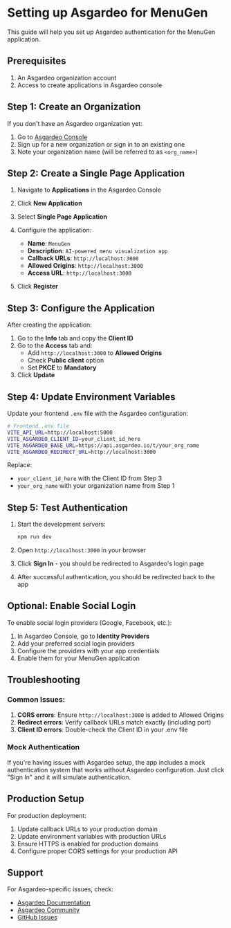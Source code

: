 # Setting up Asgardeo for MenuGen

This guide will help you set up Asgardeo authentication for the MenuGen application.

## Prerequisites

1. An Asgardeo organization account
2. Access to create applications in Asgardeo console

## Step 1: Create an Organization

If you don't have an Asgardeo organization yet:

1. Go to [Asgardeo Console](https://console.asgardeo.io/)
2. Sign up for a new organization or sign in to an existing one
3. Note your organization name (will be referred to as `<org_name>`)

## Step 2: Create a Single Page Application

1. Navigate to **Applications** in the Asgardeo Console
2. Click **New Application**
3. Select **Single Page Application**
4. Configure the application:
   - **Name**: `MenuGen`
   - **Description**: `AI-powered menu visualization app`
   - **Callback URLs**: `http://localhost:3000`
   - **Allowed Origins**: `http://localhost:3000`
   - **Access URL**: `http://localhost:3000`

5. Click **Register**

## Step 3: Configure the Application

After creating the application:

1. Go to the **Info** tab and copy the **Client ID**
2. Go to the **Access** tab and:
   - Add `http://localhost:3000` to **Allowed Origins**
   - Check **Public client** option
   - Set **PKCE** to **Mandatory**
3. Click **Update**

## Step 4: Update Environment Variables

Update your frontend `.env` file with the Asgardeo configuration:

```bash
# Frontend .env file
VITE_API_URL=http://localhost:5000
VITE_ASGARDEO_CLIENT_ID=your_client_id_here
VITE_ASGARDEO_BASE_URL=https://api.asgardeo.io/t/your_org_name
VITE_ASGARDEO_REDIRECT_URL=http://localhost:3000
```

Replace:
- `your_client_id_here` with the Client ID from Step 3
- `your_org_name` with your organization name from Step 1

## Step 5: Test Authentication

1. Start the development servers:
   ```bash
   npm run dev
   ```

2. Open `http://localhost:3000` in your browser

3. Click **Sign In** - you should be redirected to Asgardeo's login page

4. After successful authentication, you should be redirected back to the app

## Optional: Enable Social Login

To enable social login providers (Google, Facebook, etc.):

1. In Asgardeo Console, go to **Identity Providers**
2. Add your preferred social login providers
3. Configure the providers with your app credentials
4. Enable them for your MenuGen application

## Troubleshooting

### Common Issues:

1. **CORS errors**: Ensure `http://localhost:3000` is added to Allowed Origins
2. **Redirect errors**: Verify callback URLs match exactly (including port)
3. **Client ID errors**: Double-check the Client ID in your .env file

### Mock Authentication

If you're having issues with Asgardeo setup, the app includes a mock authentication system that works without Asgardeo configuration. Just click "Sign In" and it will simulate authentication.

## Production Setup

For production deployment:

1. Update callback URLs to your production domain
2. Update environment variables with production URLs
3. Ensure HTTPS is enabled for production domains
4. Configure proper CORS settings for your production API

## Support

For Asgardeo-specific issues, check:
- [Asgardeo Documentation](https://wso2.com/asgardeo/docs/)
- [Asgardeo Community](https://discord.gg/wso2)
- [GitHub Issues](https://github.com/asgardeo/asgardeo-auth-spa-sdk/issues)
